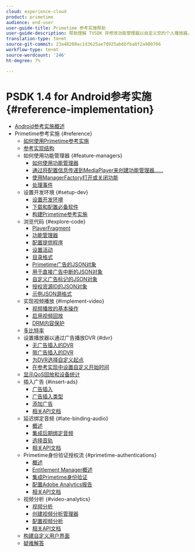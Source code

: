 ```yaml
---
cloud: experience-cloud
product: primetime
audience: end-user
user-guide-title: Primetime 参考实施帮助
user-guide-description: 帮助理解 TVSDK 并修改功能管理器以自定义您的个人播放器。
translation-type: tm+mt
source-git-commit: 23a48208ac1d3625ae7d925ab6bfba8f2a980766
workflow-type: tm+mt
source-wordcount: '246'
ht-degree: 7%

---
```



# PSDK 1.4 for Android参考实施 {#reference-implementation}

+ [Android参考实施概述](home.md)
+ Primetime参考实施 {#reference}
   + [如何使用Primetime参考实施](ref-implementation/how-to-use-ref-player.md)
   + [参考实现结构](ref-implementation/ref-player-structure.md)
   + 如何使用功能管理器 {#feature-managers}
      + [如何使用功能管理器](ref-implementation/using-feature-managers/how-to-use-feature-managers.md)
      + [通过将配置信息传递到MediaPlayer来创建功能管理器……](ref-implementation/using-feature-managers/creating-feature-managers.md)
      + [使用ManagerFactory打开或关闭功能](ref-implementation/using-feature-managers/turning-features-on-off.md)
      + [处理事件](ref-implementation/using-feature-managers/handling-events.md)
   + 设置开发环境 {#setup-dev}
      + [设置开发环境](set-up-dev-environment/set-up-dev-environment-overview.md)
      + [下载和配置必备软件](set-up-dev-environment/download-prereqs-android.md)
      + [构建Primetime参考实施](set-up-dev-environment/install-the-ref-player-project.md)
   + 浏览代码 {#explore-code}
      + [PlayerFragment](set-up-dev-environment/exploring-code/player-fragment.md)
      + [功能管理器](set-up-dev-environment/exploring-code/about-psdk-feature-managers.md)
      + [配置提供程序](set-up-dev-environment/exploring-code/config-provider.md)
      + [设置活动](set-up-dev-environment/exploring-code/settings-activity.md)
      + [目录格式](set-up-dev-environment/exploring-code/catalog-format.md)
      + [Primetime广告的JSON对象](set-up-dev-environment/exploring-code/json-pt-ads.md)
      + [用于直接广告中断的JSON对象](set-up-dev-environment/exploring-code/json-direct-ad-breaks.md)
      + [自定义广告标记的JSON对象](set-up-dev-environment/exploring-code/json-custom-ad-markers.md)
      + [授权资源ID的JSON对象](set-up-dev-environment/exploring-code/json-entitlement-resource-id.md)
      + [示例JSON源格式](set-up-dev-environment/exploring-code/example-json-feed-format.md)
   + 实现视频播放 {#implement-video}
      + [视频播放的基本操作](implement-video-playback/video-playback.md)
      + [启用视频回放](implement-video-playback/enable-video-playback.md)
      + [DRM内容保护](implement-video-playback/content-protection.md)
   + [多比特率](implement-video-playback/mbr.md)
   + 设置播放器以通过广告播放DVR {#dvr}
      + [无广告插入的DVR](implement-video-playback/dvr/dvr-without-ad-insertion.md)
      + [带广告插入的DVR](implement-video-playback/dvr/dvr-with-ad-insertion.md)
      + [为DVR选择自定义起点](implement-video-playback/dvr/dvr-custom-start-point.md)
      + [在参考实现中设置自定义开始时间](implement-video-playback/dvr/set-custom-start-time-dvr.md)
   + [显示QoS回放和设备统计](implement-video-playback/qos-statistics.md)
   + 插入广告 {#insert-ads}
      + [广告插入](insert-ads/ad-insertion.md)
      + [广告插入类型](insert-ads/ad-insertion-types.md)
      + [添加广告](insert-ads/add-advertising.md)
      + [相关API文档](insert-ads/aps-callbacks-ad-insertion.md)
   + 延迟绑定音频 {#late-binding-audio}
      + [概述](late-binding-audio/late-binding-audio-overview.md)
      + [集成后期绑定音频](late-binding-audio/aa-enable.md)
      + [选择音轨](late-binding-audio/select-audio-tracks.md)
      + [相关API文档](late-binding-audio/aa-api-callbacks.md)
   + Primetime身份验证授权流 {#primetime-authentications}
      + [概述](paytvpass-entitlement/paytvpass-entitlement-overview.md)
      + [Entitlement Manager概述](paytvpass-entitlement/entitlement-overvivew.md)
      + [集成Primetime身份验证](paytvpass-entitlement/integrate-pass.md)
      + [配置Adobe Analytics报告](paytvpass-entitlement/pass-analytics-setup.md)
      + [相关API文档](paytvpass-entitlement/pass-apis-callbacks.md)
   + 视频分析 {#video-analytics}
      + [视频分析](video-analytics/video-analytics-overview.md)
      + [创建视频分析管理器](video-analytics/create-video-analytics-manager.md)
      + [配置视频分析](video-analytics/configure-video-analytics-manager.md)
      + [相关API文档](video-analytics/va-apis-callbacks.md)
   + [构建自定义用户界面](build-custom-ui.md)
   + [疑难解答](troubleshooting.md)
